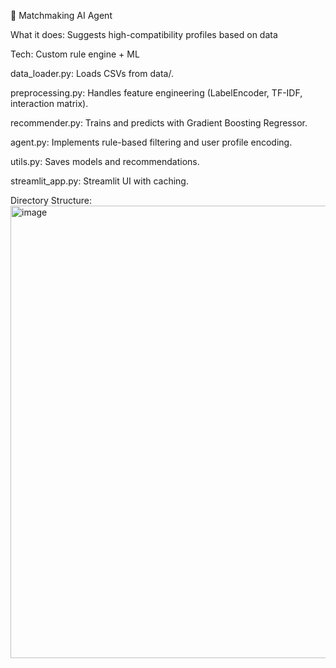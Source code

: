 🤖 Matchmaking AI Agent

What it does:
Suggests high-compatibility profiles based on data

Tech:
Custom rule engine + ML

data_loader.py: 
Loads CSVs from data/.

preprocessing.py: 
Handles feature engineering (LabelEncoder, TF-IDF, interaction matrix).

recommender.py: 
Trains and predicts with Gradient Boosting Regressor.

agent.py: 
Implements rule-based filtering and user profile encoding.

utils.py: 
Saves models and recommendations.

streamlit_app.py: 
Streamlit UI with caching.

Directory Structure:
<img width="755" height="724" alt="image" src="https://github.com/user-attachments/assets/2d2bc93f-0cc8-4b4a-a4d9-3ef8c33698ea" />

